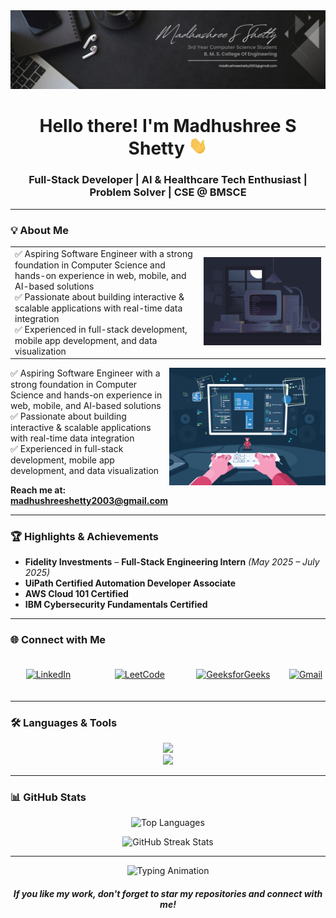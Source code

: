 <img src="https://github.com/Madhushree-S-Shetty-3/Madhushree-S-Shetty-3/blob/main/1727094663824.jpeg" alt="cover image">

<h1 align="center">Hello there! I'm Madhushree S Shetty
  <img src="https://raw.githubusercontent.com/ABSphreak/ABSphreak/master/gifs/Hi.gif" width="30">
</h1>
<h3 align="center">Full-Stack Developer | AI & Healthcare Tech Enthusiast | Problem Solver | CSE @ BMSCE</h3>

---

### 💡 About Me  

<table style="border-collapse: collapse; ">
  <tr>
    <td width="60%" style="outline: none;">
      ✅ Aspiring Software Engineer with a strong foundation in Computer Science and hands-on experience in web, mobile, and AI-based solutions <br/>
      ✅ Passionate about building interactive & scalable applications with real-time data integration <br/> 
      ✅ Experienced in full-stack development, mobile app development, and data visualization  <br/>
    </td>
    <td width="40%" align="center" style="outline: none;">
      <img src="https://github.com/Madhushree-S-Shetty-3/Madhushree-S-Shetty-3/blob/main/8b35fef55fba1a201c9c7a11d3ec3d64.gif" width="275">
    </td>
  </tr>
</table>

<p align="left">
  <img align="right" src="https://github.com/Madhushree-S-Shetty-3/Madhushree-S-Shetty-3/blob/main/799e0d7779f6ea6c3a89885ff60c55af.gif" width="250">
  
  ✅ Aspiring Software Engineer with a strong foundation in Computer Science and hands-on experience in web, mobile, and AI-based solutions <br/>
  ✅ Passionate about building interactive & scalable applications with real-time data integration <br/> 
  ✅ Experienced in full-stack development, mobile app development, and data visualization  <br/>
</p>


 **Reach me at:** **madhushreeshetty2003@gmail.com**  

---

### 🏆 Highlights & Achievements  
- **Fidelity Investments** – **Full-Stack Engineering Intern** *(May 2025 – July 2025)*  
- **UiPath Certified Automation Developer Associate**  
- **AWS Cloud 101 Certified**  
- **IBM Cybersecurity Fundamentals Certified**  

---

### 🌐 Connect with Me  
<div align="center"  style="display: flex; justify-content: space-around; align-items: center;">
  <a href="https://linkedin.com/in/madhushreesshetty" target="blank">
    <img src="https://skillicons.dev/icons?i=linkedin" alt="LinkedIn" style="margin:20px;" /> 
  </a>&nbsp &nbsp
  <a href="https://leetcode.com/u/madhushree_shetty/" target="blank">
    <img src="https://raw.githubusercontent.com/rahuldkjain/github-profile-readme-generator/master/src/images/icons/Social/leet-code.svg" alt="LeetCode" height="50" width="50" style="margin:20px;" /> 
  </a>&nbsp &nbsp
  <a href="https://www.geeksforgeeks.org/user/madhushreesax7s/" target="blank">
    <img src="https://raw.githubusercontent.com/rahuldkjain/github-profile-readme-generator/master/src/images/icons/Social/geeks-for-geeks.svg" alt="GeeksforGeeks" height="70" width="70" /> 
  </a>&nbsp &nbsp
  <a href="mailto:madhushreeshetty2003@gmail.com" target="_blank">
    <img src="https://skillicons.dev/icons?i=gmail" alt="Gmail" />
  </a>
</div>

---

### 🛠️ Languages & Tools
<div align="center">
  <img src="https://skillicons.dev/icons?i=angular,flutter,dart,spring,postgresql,mongodb,nodejs" />
  <br/>
  <img src="https://skillicons.dev/icons?i=java,c,cpp,git,firebase,figma"/>
</div>

---

### 📊 GitHub Stats
<p align="center">
<img src="https://github-readme-stats.vercel.app/api/top-langs?username=madhushree-s-shetty-3&show_icons=true&locale=en&layout=compact" alt="Top Languages" />
</p>
<p align="center">
<img src="https://github-readme-streak-stats.herokuapp.com/?user=madhushree-s-shetty-3" alt="GitHub Streak Stats" />
</p>

---

<p align="center">
  <img src="https://readme-typing-svg.herokuapp.com?font=Fira+Code&size=22&pause=1000&color=00C9FF&width=435&lines=Code+and+Curiosity+keep+me+going!;Always+learning+new+things!;Building+cool+stuff+with+AI+%26+Web" alt="Typing Animation" />
</p>

<h5 align="center"> If you like my work, don't forget to star my repositories and connect with me!</h5>
